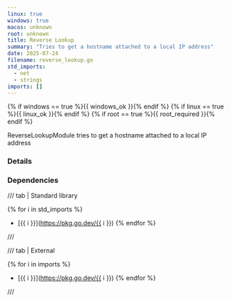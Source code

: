 ```yaml
---
linux: true
windows: true
macos: unknown
root: unknown
title: Reverse Lookup
summary: "Tries to get a hostname attached to a local IP address"
date: 2025-07-24
filename: reverse_lookup.go
std_imports:
  - net
  - strings
imports: []
---
```


{% if windows == true %}{{ windows_ok }}{% endif %}
{% if linux == true %}{{ linux_ok }}{% endif %}
{% if root == true %}{{ root_required }}{% endif %}

ReverseLookupModule tries to get a hostname attached to a local IP address

### Details


### Dependencies

/// tab | Standard library

{% for i in std_imports %}
- [{{ i }}](https://pkg.go.dev/{{ i }})
{% endfor %}

///

/// tab | External

{% for i in imports %}
- [{{ i }}](https://pkg.go.dev/{{ i }})
{% endfor %}

///
